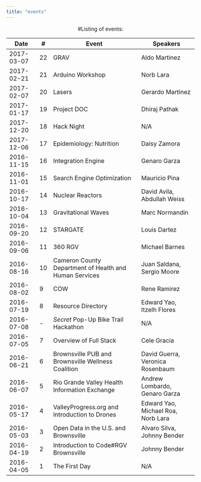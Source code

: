 ```yaml
---
title: "events"
---
```

<center>
#Listing of events:

Date | # | Event | Speakers|
-----|---|-------|---------|
2017-03-07| 22| GRAV| Aldo Martinez
2017-02-21|	21|	Arduino Workshop | Norb Lara
2017-02-07|	20|	Lasers | Gerardo Martinez
2017-01-17|	19|	Project DOC | Dhiraj Pathak
2017-12-20|	18|	Hack Night | N/A
2017-12-06|	17|	Epidemiology: Nutrition | Daisy Zamora
2016-11-15|	16|	Integration Engine | Genaro Garza
2016-11-01|	15|	Search Engine Optimization | Mauricio Pina
2016-10-17|	14|	Nuclear Reactors | David Avila, Abdullah Weiss
2016-10-04|	13|	Gravitational Waves | Marc Normandin
2016-09-20|	12|	STARGATE | Louis Dartez
2016-09-06|	11|	360 RGV | Michael Barnes
2016-08-16|	10|	Cameron County Department of Health and Human Services | Juan Saldana, Sergio Moore
2016-08-02|	9| COW | Rene Ramirez
2016-07-19|	8| Resource Directory | Edward Yao, Itzelh Flores
2016-07-08|	-| *Secret* Pop-Up Bike Trail Hackathon | N/A
2016-07-05|	7| Overview of Full Stack | Cele Gracia
2016-06-21|	6| Brownsville PUB and Brownsville Wellness Coalition | David Guerra, Veronica Rosenbaum
2016-06-07|	5| Rio Grande Valley Health Information Exchange | Andrew Lombardo, Genaro Garza
2016-05-17|	4| ValleyProgress.org and Introduction to Drones | Edward Yao, Michael Roa, Norb Lara
2016-05-03|	3| Open Data in the U.S. and Brownsville | Alvaro Silva, Johnny Bender
2016-04-19|	2| Introduction to Code#RGV Brownsville | Johnny Bender
2016-04-05|	1| The First Day | N/A
</center>
